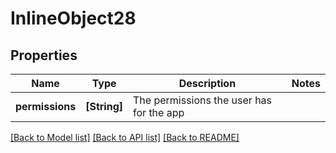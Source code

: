 # InlineObject28

## Properties
Name | Type | Description | Notes
------------ | ------------- | ------------- | -------------
**permissions** | **[String]** | The permissions the user has for the app | 

[[Back to Model list]](../README.md#documentation-for-models) [[Back to API list]](../README.md#documentation-for-api-endpoints) [[Back to README]](../README.md)


